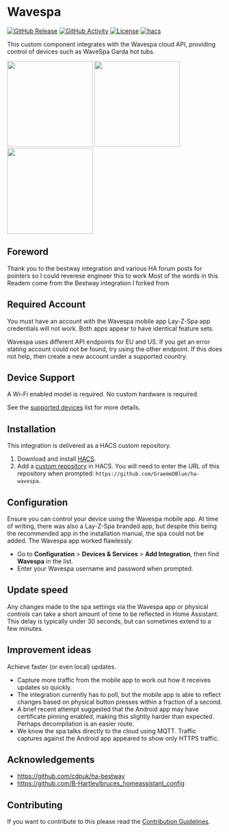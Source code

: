 # Wavespa

[![GitHub Release][releases-shield]][releases]
[![GitHub Activity][commits-shield]][commits]
[![License][license-shield]](LICENSE)
[![hacs][hacsbadge]][hacs]

This custom component integrates with the Wavespa cloud API, providing control of devices such as WaveSpa Garda hot tubs.

<p float="left">
  <img src="images/demo-thermostat.png" width="200" />
  <img src="images/demo-controls.png" width="200" />
  <img src="images/demo-diagnostic.png" width="200" />
</p>

## Foreword

Thank you to the bestway integration and various HA forum posts for pointers so I could reverese engineer this to work
Most of the words in this Readem come from the Bestway integration I forked from 

## Required Account

You must have an account with the Wavespa mobile app Lay-Z-Spa app credentials will not work. Both apps appear to have identical feature sets.

Wavespa uses different API endpoints for EU and US. If you get an error stating account could not be found, try using the other endpoint. If this does not help, then create a new account under a supported country.

## Device Support

A Wi-Fi enabled model is required. No custom hardware is required.

See the [supported devices](docs/supported-devices.md) list for more details.

## Installation

This integration is delivered as a HACS custom repository.

1. Download and install [HACS][hacs-download].
2. Add a [custom repository][hacs-custom] in HACS. You will need to enter the URL of this repository when prompted: `https://github.com/GraemeDBlue/ha-wavespa`.

## Configuration

Ensure you can control your device using the Wavespa mobile app. At time of writing, there was also a Lay-Z-Spa branded app, but despite this being the recommended app in the installation manual, the spa could not be added. The Wavespa app worked flawlessly.

- Go to **Configuration** > **Devices & Services** > **Add Integration**, then find **Wavespa** in the list.
- Enter your Wavespa username and password when prompted.

## Update speed

Any changes made to the spa settings via the Wavespa app or physical controls can take a short amount of time to be reflected in Home Assistant. This delay is typically under 30 seconds, but can sometimes extend to a few minutes.

## Improvement ideas

Achieve faster (or even local) updates.

- Capture more traffic from the mobile app to work out how it receives updates so quickly.
- The integration currently has to poll, but the mobile app is able to reflect changes based on physical button presses within a fraction of a second.
- A brief recent attempt suggested that the Android app may have certificate pinning enabled, making this slightly harder than expected. Perhaps decompilation is an easier route.
- We know the spa talks directly to the cloud using MQTT. Traffic captures against the Android app appeared to show only HTTPS traffic.

## Acknowledgements

- https://github.com/cdpuk/ha-bestway
- https://github.com/B-Hartley/bruces_homeassistant_config

## Contributing

If you want to contribute to this please read the [Contribution Guidelines](CONTRIBUTING.md).

[commits-shield]: https://img.shields.io/github/commit-activity/y/GraemeDBlue/ha-wavespa.svg?style=for-the-badge
[commits]: https://github.com/GraemeDBlue/ha-wavespa/commits/main
[hacs]: https://github.com/custom-components/hacs
[hacsbadge]: https://img.shields.io/badge/HACS-Custom-orange.svg?style=for-the-badge
[license-shield]: https://img.shields.io/github/license/GraemeDBlue/ha-wavespa.svg?style=for-the-badge
[releases-shield]: https://img.shields.io/github/release/GraemeDBlue/ha-wavespa.svg?style=for-the-badge
[releases]: https://github.com/GraemeDBlue/ha-wavespa/releases
[hacs-download]: https://hacs.xyz/docs/setup/download
[hacs-custom]: https://hacs.xyz/docs/faq/custom_repositories
